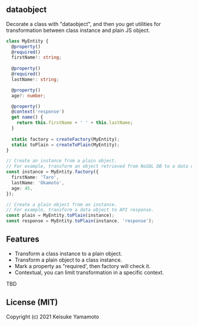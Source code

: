 dataobject
------------

Decorate a class with "dataobject", and then you get utilities for transformation between
class instance and plain JS object.

```typescript
class MyEntity {
  @property()
  @required()
  firstName!: string;
  
  @property()
  @required()
  lastName!: string;

  @property()
  age?: number;

  @property()
  @context('response')
  get name() {
    return this.firstName + ' ' + this.lastName;
  }
  
  static factory = createFactory(MyEntity);
  static toPlain = createToPlain(MyEntity);
}

// Create an instance from a plain object.
// For example, transform an object retrieved from NoSQL DB to a data object.
const instance = MyEntity.factory({
  firstName: 'Taro',
  lastName: 'Okamoto',
  age: 45,
});

// Create a plain object from an instance.
// For example, transform a data object to API response.
const plain = MyEntity.toPlain(instance);
const response = MyEntity.toPlain(instance, 'response');
``` 

## Features

- Transform a class instance to a plain object.
- Transform a plain object to a class instance.
- Mark a property as "required', then factory will check it.
- Contextual, you can limit transformation in a specific context. 

TBD

## License (MIT)

Copyright (c) 2021 Keisuke Yamamoto

